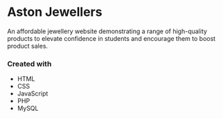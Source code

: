 # Aston Jewellers
An affordable jewellery website demonstrating a range of high-quality products to elevate confidence in students and encourage them to boost product sales.

### Created with
* HTML
* CSS
* JavaScript
* PHP
* MySQL
